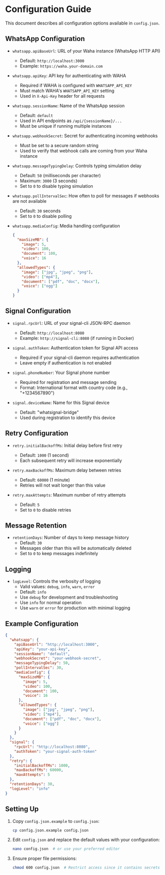 # Configuration Guide

This document describes all configuration options available in `config.json`.

## WhatsApp Configuration

- `whatsapp.apiBaseUrl`: URL of your Waha instance (WhatsApp HTTP API)
  - Default: `http://localhost:3000`
  - Example: `https://waha.your-domain.com`

- `whatsapp.apiKey`: API key for authenticating with WAHA
  - Required if WAHA is configured with `WHATSAPP_API_KEY`
  - Must match WAHA's `WHATSAPP_API_KEY` setting
  - Used in `X-Api-Key` header for all requests

- `whatsapp.sessionName`: Name of the WhatsApp session
  - Default: `default`
  - Used in API endpoints as `/api/{sessionName}/...`
  - Must be unique if running multiple instances

- `whatsapp.webhookSecret`: Secret for authenticating incoming webhooks
  - Must be set to a secure random string
  - Used to verify that webhook calls are coming from your Waha instance

- `whatsapp.messageTypingDelay`: Controls typing simulation delay
  - Default: `50` (milliseconds per character)
  - Maximum: `3000` (3 seconds)
  - Set to `0` to disable typing simulation

- `whatsapp.pollIntervalSec`: How often to poll for messages if webhooks are not available
  - Default: `30` seconds
  - Set to `0` to disable polling

- `whatsapp.mediaConfig`: Media handling configuration
  ```json
  {
    "maxSizeMB": {
      "image": 5,
      "video": 100,
      "document": 100,
      "voice": 16
    },
    "allowedTypes": {
      "image": ["jpg", "jpeg", "png"],
      "video": ["mp4"],
      "document": ["pdf", "doc", "docx"],
      "voice": ["ogg"]
    }
  }
  ```

## Signal Configuration

- `signal.rpcUrl`: URL of your signal-cli JSON-RPC daemon
  - Default: `http://localhost:8080`
  - Example: `http://signal-cli:8080` (if running in Docker)

- `signal.authToken`: Authentication token for Signal API access
  - Required if your signal-cli daemon requires authentication
  - Leave empty if authentication is not enabled

- `signal.phoneNumber`: Your Signal phone number
  - Required for registration and message sending
  - Format: International format with country code (e.g., "+1234567890")

- `signal.deviceName`: Name for this Signal device
  - Default: "whatsignal-bridge"
  - Used during registration to identify this device

## Retry Configuration

- `retry.initialBackoffMs`: Initial delay before first retry
  - Default: `1000` (1 second)
  - Each subsequent retry will increase exponentially

- `retry.maxBackoffMs`: Maximum delay between retries
  - Default: `60000` (1 minute)
  - Retries will not wait longer than this value

- `retry.maxAttempts`: Maximum number of retry attempts
  - Default: `5`
  - Set to `0` to disable retries

## Message Retention

- `retentionDays`: Number of days to keep message history
  - Default: `30`
  - Messages older than this will be automatically deleted
  - Set to `0` to keep messages indefinitely

## Logging

- `logLevel`: Controls the verbosity of logging
  - Valid values: `debug`, `info`, `warn`, `error`
  - Default: `info`
  - Use `debug` for development and troubleshooting
  - Use `info` for normal operation
  - Use `warn` or `error` for production with minimal logging

## Example Configuration

```json
{
  "whatsapp": {
    "apiBaseUrl": "http://localhost:3000",
    "apiKey": "your-api-key",
    "sessionName": "default",
    "webhookSecret": "your-webhook-secret",
    "messageTypingDelay": 50,
    "pollIntervalSec": 30,
    "mediaConfig": {
      "maxSizeMB": {
        "image": 5,
        "video": 100,
        "document": 100,
        "voice": 16
      },
      "allowedTypes": {
        "image": ["jpg", "jpeg", "png"],
        "video": ["mp4"],
        "document": ["pdf", "doc", "docx"],
        "voice": ["ogg"]
      }
    }
  },
  "signal": {
    "rpcUrl": "http://localhost:8080",
    "authToken": "your-signal-auth-token"
  },
  "retry": {
    "initialBackoffMs": 1000,
    "maxBackoffMs": 60000,
    "maxAttempts": 5
  },
  "retentionDays": 30,
  "logLevel": "info"
}
```

## Setting Up

1. Copy `config.json.example` to `config.json`:
   ```bash
   cp config.json.example config.json
   ```

2. Edit `config.json` and replace the default values with your configuration:
   ```bash
   nano config.json  # or use your preferred editor
   ```

3. Ensure proper file permissions:
   ```bash
   chmod 600 config.json  # Restrict access since it contains secrets
   ``` 